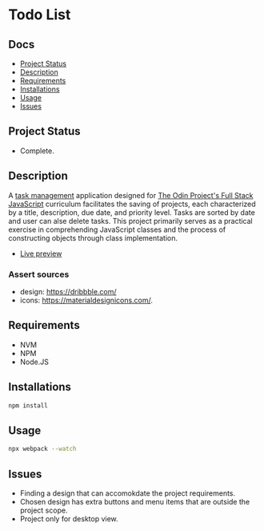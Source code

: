 # Todo List

## Docs
- [Project Status](#project-status)
- [Description](#description)
- [Requirements](#requirements)
- [Installations](#installations)
- [Usage](#usage)
- [Issues](#issues)

## Project Status
- Complete.

## Description
A [task management](https://www.theodinproject.com/lessons/node-path-javascript-todo-list) application designed for [The Odin Project's Full Stack JavaScript](https://www.theodinproject.com/paths/full-stack-javascript) curriculum facilitates the saving of projects, each characterized by a title, description, due date, and priority level. Tasks are sorted by date and user can alse delete tasks. This project primarily serves as a practical exercise in comprehending JavaScript classes and the process of constructing objects through class implementation.

- [Live preview](https://dr96mabuza.github.io/to-do-list/)

### Assert sources
- design: https://dribbble.com/
- icons: https://materialdesignicons.com/.

## Requirements
- NVM
- NPM
- Node.JS

## Installations
```bash
npm install
```

## Usage
```bash
npx webpack --watch
```

## Issues
- Finding a design that can accomokdate the project requirements.
- Chosen design has extra buttons and menu items that are outside the project scope.
- Project only for desktop view. 